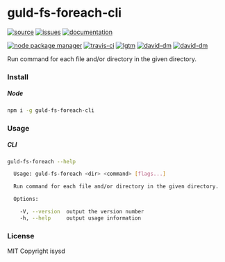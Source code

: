 # guld-fs-foreach-cli

[![source](https://img.shields.io/badge/source-bitbucket-blue.svg)](https://bitbucket.org/guld/tech-js-node_modules-guld-fs-foreach-cli) [![issues](https://img.shields.io/badge/issues-bitbucket-yellow.svg)](https://bitbucket.org/guld/tech-js-node_modules-guld-fs-foreach-cli/issues) [![documentation](https://img.shields.io/badge/docs-guld.tech-green.svg)](https://guld.tech/cli/guld-fs-foreach-cli.html)

[![node package manager](https://img.shields.io/npm/v/guld-fs-foreach-cli.svg)](https://www.npmjs.com/package/guld-fs-foreach-cli) [![travis-ci](https://travis-ci.org/guldcoin/tech-js-node_modules-guld-fs-foreach-cli.svg)](https://travis-ci.org/guldcoin/tech-js-node_modules-guld-fs-foreach-cli?branch=guld) [![lgtm](https://img.shields.io/lgtm/grade/javascript/b/guld/tech-js-node_modules-guld-fs-foreach-cli.svg?logo=lgtm&logoWidth=18)](https://lgtm.com/projects/b/guld/tech-js-node_modules-guld-fs-foreach-cli/context:javascript) [![david-dm](https://david-dm.org/guldcoin/tech-js-node_modules-guld-fs-foreach-cli/status.svg)](https://david-dm.org/guldcoin/tech-js-node_modules-guld-fs-foreach-cli) [![david-dm](https://david-dm.org/guldcoin/tech-js-node_modules-guld-fs-foreach-cli/dev-status.svg)](https://david-dm.org/guldcoin/tech-js-node_modules-guld-fs-foreach-cli?type=dev)

Run command for each file and/or directory in the given directory.

### Install

##### Node

```sh
npm i -g guld-fs-foreach-cli
```

### Usage

##### CLI

```sh
guld-fs-foreach --help

  Usage: guld-fs-foreach <dir> <command> [flags...]

  Run command for each file and/or directory in the given directory.

  Options:

    -V, --version  output the version number
    -h, --help     output usage information

```

### License

MIT Copyright isysd


